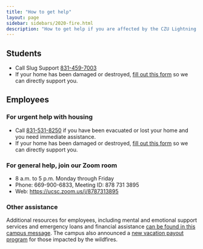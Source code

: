 ```yaml
---
title: "How to get help"
layout: page 
sidebar: sidebars/2020-fire.html
description: "How to get help if you are affected by the CZU Lightning Complex fire"
---
```


<section class="tachyons">

## Students

- Call Slug Support <a href="tel:831-459-7003">831-459-7003</a>
- If your home has been damaged or destroyed, [fill out this form](https://docs.google.com/forms/d/e/1FAIpQLSdPuTN3EOpzgLw0gcbNI-M42eV3USpe5Wx6e90SQAztzkCSYg/viewform) so we can directly support you.

## Employees

### For urgent help with housing

- Call [831-531-8250](tel:831-531-8250) if you have been evacuated or lost your home and you need immediate assistance.
- If your home has been damaged or destroyed, [fill out this form](https://docs.google.com/forms/d/e/1FAIpQLSdPuTN3EOpzgLw0gcbNI-M42eV3USpe5Wx6e90SQAztzkCSYg/viewform) so we can directly support you.

### For general help, join our Zoom room

- 8 a.m. to 5 p.m. Monday through Friday
- Phone: 669-900-6833, Meeting ID: 878 731 3895
- Web: <https://ucsc.zoom.us/j/8787313895>

### Other assistance

Additional resources for employees, including mental and emotional support services and emergency loans and financial assistance [can be found in this campus message](https://news.ucsc.edu/2020/08/support-services-for-employees-impacted-by-wildfires.html). The campus also announced a [new vacation payout program](https://news.ucsc.edu/2020/08/new-vacation-payout-program.html) for those impacted by the wildfires.


</section>
